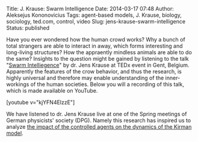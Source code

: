 Title: J. Krause: Swarm Intelligence
Date: 2014-03-17 07:48
Author: Aleksejus Kononovicius
Tags: agent-based models, J. Krause, biology, sociology, ted.com, control, video
Slug: jens-krause-swarm-intelligence
Status: published

Have you ever wondered how the human crowd
works? Why a bunch of total strangers are able to interact in away,
which forms interesting and long-living structures? How the appraently
mindless animals are able to do the same? Insights to the question might
be gained by listening to the talk "[Swarm
Intelliegence](https://tedxtalks.ted.com/video/Swarm-Intelligence-Jens-Krause)"
by dr. Jens Krause at TEDx event in Gent, Belgium. Apparently the
features of the crow behavior, and thus the research, is highly
universal and therefore may enable understanding of the inner-workings
of the human societies. Below you will a recording of this talk, which
is made available on
YouTube.
<!--more-->

[youtube v="kjYFN4ElzzE"]

We have listened to dr. Jens Krause live at one of the Spring meetings
of German physicists' society (DPG). Namely this research has inspired
us to analyze [the impact of the controlled agents on the dynamics of
the Kirman
model]({filename}/articles/2013/impact-controlled-agents-dynamics-Kirman-model.md).
